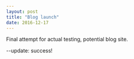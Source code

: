 ```yaml
---
layout: post
title: "Blog launch"
date: 2016-12-17
---
```


Final attempt for actual testing, potential blog site.


--update: success!
